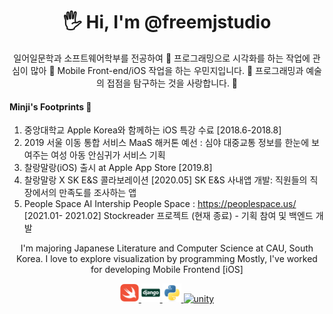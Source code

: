 

<div align=center><h1> 🖐️ Hi, I'm @freemjstudio </h1></div>
<div align=center>
일어일문학과 소프트웨어학부를 전공하여 🏫 
프로그래밍으로 시각화를 하는 작업에 관심이 많아 👀 
Mobile Front-end/iOS 작업을 하는 우민지입니다. 📱
프로그래밍과 예술의 접점을 탐구하는 것을 사랑합니다. 🎨


  
</div>
 
 

#### Minji's Footprints 👣

1. 중앙대학교 Apple Korea와 함께하는 iOS 특강 수료 [2018.6-2018.8]
2. 2019 서울 이동 통합 서비스 MaaS 해커톤 예선 
   : 심야 대중교통 정보를 한눈에 보여주는 여성 아동 안심귀가 서비스 기획
3. 찰랑말랑(iOS) 출시 at Apple App Store [2019.8]
4. 찰랑말랑 X SK E&S 콜라보레이션 [2020.05]
   SK E&S 사내앱 개발: 직원들의 직장에서의 만족도를 조사하는 앱
5. People Space AI Intership
   People Space : https://peoplespace.us/ [2021.01- 2021.02]
   Stockreader 프로젝트 (현재 종료) - 기획 참여 및 백엔드 개발 
  

<div align=center>
 
I'm majoring Japanese Literature and Computer Science at CAU, South Korea.
I love to explore visualization by programming
Mostly, I've worked for developing Mobile Frontend [iOS] 
 
  
</div>
 


<div align= center>
<a href="https://developer.apple.com/swift/" target="_blank"> <img src="https://raw.githubusercontent.com/devicons/devicon/master/icons/swift/swift-original.svg" alt="swift" width="30" height="30"/> </a> 
 <a href="https://www.djangoproject.com/" target="_blank"> <img src="https://raw.githubusercontent.com/devicons/devicon/master/icons/django/django-original.svg" alt="django" width="30" height="30"/>  <a href="https://www.python.org" target="_blank">
<img src="https://raw.githubusercontent.com/devicons/devicon/master/icons/python/python-original.svg" alt="python" width="30" height="30"/> </a> <a href="https://unity.com/" target="_blank"> <img src="https://www.vectorlogo.zone/logos/unity3d/unity3d-icon.svg" alt="unity" width="30" height="30"/> </a>
</div>
